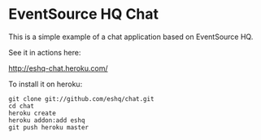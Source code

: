 EventSource HQ Chat
===================

This is a simple example of a chat application based on EventSource HQ.

See it in actions here:

http://eshq-chat.heroku.com/

To install it on heroku:

    git clone git://github.com/eshq/chat.git
    cd chat
    heroku create
    heroku addon:add eshq
    git push heroku master
